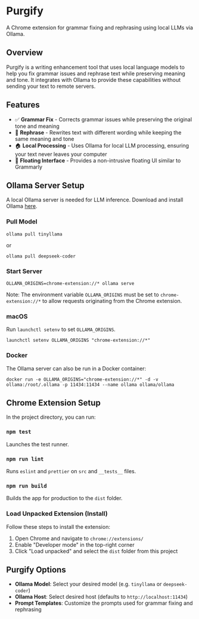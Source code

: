 # Purgify

A Chrome extension for grammar fixing and rephrasing using local LLMs via Ollama.

## Overview

Purgify is a writing enhancement tool that uses local language models to help you fix grammar issues and rephrase text while preserving meaning and tone. It integrates with Ollama to provide these capabilities without sending your text to remote servers.

## Features

- ✅ **Grammar Fix** - Corrects grammar issues while preserving the original tone and meaning
- 🔁 **Rephrase** - Rewrites text with different wording while keeping the same meaning and tone
- 🏠 **Local Processing** - Uses Ollama for local LLM processing, ensuring your text never leaves your computer
- 🚀 **Floating Interface** - Provides a non-intrusive floating UI similar to Grammarly

## Ollama Server Setup

A local Ollama server is needed for LLM inference. Download and install Ollama [here](https://ollama.ai/).

### Pull Model

```
ollama pull tinyllama
```
or
```
ollama pull deepseek-coder
```

### Start Server

```
OLLAMA_ORIGINS=chrome-extension://* ollama serve
```

Note: The environment variable `OLLAMA_ORIGINS` must be set to `chrome-extension://*` to allow requests originating from the Chrome extension.

### macOS

Run `launchctl setenv` to set `OLLAMA_ORIGINS`.
```
launchctl setenv OLLAMA_ORIGINS "chrome-extension://*"
```

### Docker

The Ollama server can also be run in a Docker container:
```
docker run -e OLLAMA_ORIGINS="chrome-extension://*" -d -v ollama:/root/.ollama -p 11434:11434 --name ollama ollama/ollama
```

## Chrome Extension Setup

In the project directory, you can run:

### `npm test`

Launches the test runner.

### `npm run lint`

Runs `eslint` and `prettier` on `src` and `__tests__` files.

### `npm run build`

Builds the app for production to the `dist` folder.

### Load Unpacked Extension (Install)

Follow these steps to install the extension:
1. Open Chrome and navigate to `chrome://extensions/`
2. Enable "Developer mode" in the top-right corner
3. Click "Load unpacked" and select the `dist` folder from this project

## Purgify Options

- **Ollama Model**: Select your desired model (e.g. `tinyllama` or `deepseek-coder`)
- **Ollama Host**: Select desired host (defaults to `http://localhost:11434`)
- **Prompt Templates**: Customize the prompts used for grammar fixing and rephrasing
